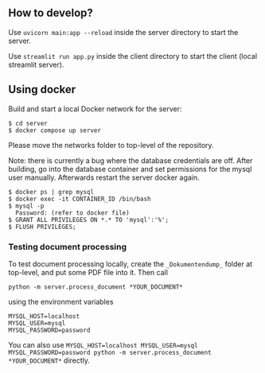 ## How to develop?
Use `uvicorn main:app --reload` inside the server directory to start the server.

Use `streamlit run app.py` inside the client directory to start the client (local streamlit server).

## Using docker
Build and start a local Docker network for the server:
```
$ cd server
$ docker compose up server
```

Please move the networks folder to top-level of the repository.

Note: there is currently a bug where the database credentials are off. After building, go into the database container and set permissions for the mysql user manually. Afterwards restart the server docker again.
```
$ docker ps | grep mysql
$ docker exec -it CONTAINER_ID /bin/bash
$ mysql -p
  Password: (refer to docker file)
$ GRANT ALL PRIVILEGES ON *.* TO 'mysql':'%';
$ FLUSH PRIVILEGES;
```

### Testing document processing
To test document processing locally, create the `_Dokumentendump_` folder at top-level, and put some PDF file into it. Then call
```
python -m server.process_document *YOUR_DOCUMENT*
```
using the environment variables 
```
MYSQL_HOST=localhost
MYSQL_USER=mysql
MYSQL_PASSWORD=password
```
You can also use 
```MYSQL_HOST=localhost MYSQL_USER=mysql MYSQL_PASSWORD=password python -m server.process_document *YOUR_DOCUMENT*```
directly.
